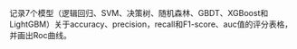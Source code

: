 记录7个模型（逻辑回归、SVM、决策树、随机森林、GBDT、XGBoost和LightGBM）关于accuracy、precision，recall和F1-score、auc值的评分表格，并画出Roc曲线。